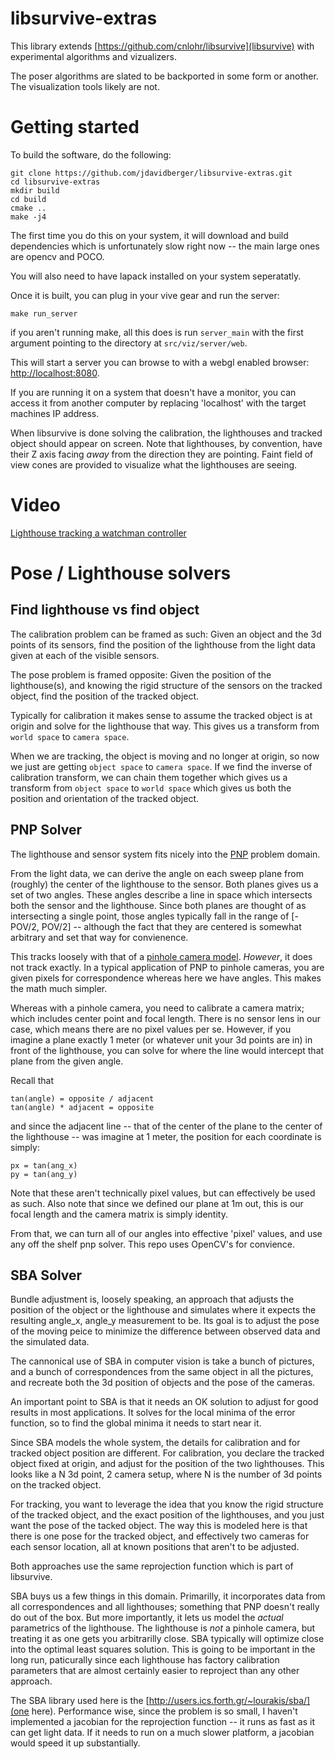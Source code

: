 # libsurvive-extras

This library extends [https://github.com/cnlohr/libsurvive](libsurvive) with experimental algorithms and vizualizers.

The poser algorithms are slated to be backported in some form or another. The visualization tools likely are not. 

# Getting started

To build the software, do the following:

```
git clone https://github.com/jdavidberger/libsurvive-extras.git
cd libsurvive-extras
mkdir build
cd build
cmake ..
make -j4
```

The first time you do this on your system, it will download and build dependencies which is unfortunately slow right now -- the main large ones are opencv and POCO.

You will also need to have lapack installed on your system seperatatly.

Once it is built, you can plug in your vive gear and run the server:

```
make run_server
```

if you aren't running make, all this does is run `server_main` with the first argument pointing to the directory at `src/viz/server/web`. 

This will start a server you can browse to with a webgl enabled browser: [http://localhost:8080](http://localhost:8080). 

If you are running it on a system that doesn't have a monitor, you can access it from another computer by replacing 'localhost' with the target machines IP address. 

When libsurvive is done solving the calibration, the lighthouses and tracked object should appear on screen. Note that lighthouses, by convention, have their Z axis facing _away_ from the direction they are pointing. Faint field of view cones are provided to visualize what the lighthouses are seeing.

# Video

[Lighthouse tracking a watchman controller](https://youtu.be/jPOV6_VuduI)

# Pose / Lighthouse solvers

## Find lighthouse vs find object

The calibration problem can be framed as such: Given an object and the 3d points of its sensors, find the position of the lighthouse from the light data given at each of the visible sensors. 

The pose problem is framed opposite: Given the position of the lighthouse(s), and knowing the rigid structure of the sensors on the tracked object, find the position of the tracked object. 

Typically for calibration it makes sense to assume the tracked object is at origin and solve for the lighthouse that way. This gives us a transform from `world space` to `camera space`. 

When we are tracking, the object is moving and no longer at origin, so now we just are getting `object space` to `camera space`. If we find the inverse of calibration transform, we can chain them together which gives us a transform from `object space` to `world space` which gives us both the position and orientation of the tracked object. 

## PNP Solver

The lighthouse and sensor system fits nicely into the [PNP](https://en.wikipedia.org/wiki/Perspective-n-Point) problem domain.

From the light data, we can derive the angle on each sweep plane from (roughly) the center of the lighthouse to the sensor. Both planes gives us a set of two angles. These angles describe a line in space which intersects both the sensor and the lighthouse. Since both planes are thought of as intersecting a single point, those angles typically fall in the range of [-POV/2, POV/2] -- although the fact that they are centered is somewhat arbitrary and set that way for convienence. 

This tracks loosely with that of a [pinhole camera model](https://docs.opencv.org/2.4/modules/calib3d/doc/camera_calibration_and_3d_reconstruction.html). *However*, it does not track exactly. In a typical application of PNP to pinhole cameras, you are given pixels for correspondence whereas here we have angles. This makes the math much simpler. 

Whereas with a pinhole camera, you need to calibrate a camera matrix; which includes center point and focal length. There is no sensor lens in our case, which means there are no pixel values per se. However, if you imagine a plane exactly 1 meter (or whatever unit your 3d points are in) in front of the lighthouse, you can solve for where the line would intercept that plane from the given angle. 

Recall that 

```
tan(angle) = opposite / adjacent
tan(angle) * adjacent = opposite 
```

and since the adjacent line -- that of the center of the plane to the center of the lighthouse -- was imagine at 1 meter, the position for each coordinate is simply:

```
px = tan(ang_x)
py = tan(ang_y)
```

Note that these aren't technically pixel values, but can effectively be used as such. Also note that since we defined our plane at 1m out, this is our focal length and the camera matrix is simply identity. 

From that, we can turn all of our angles into effective 'pixel' values, and use any off the shelf pnp solver. This repo uses OpenCV's for convience. 

## SBA Solver

Bundle adjustment is, loosely speaking, an approach that adjusts the position of the object or the lighthouse and simulates where it expects the resulting angle_x, angle_y measurement to be. Its goal is to adjust the pose of the moving peice to minimize the difference between observed data and the simulated data. 

The cannonical use of SBA in computer vision is take a bunch of pictures, and a bunch of correspondences from the same object in all the pictures, and recreate both the 3d position of objects and the pose of the cameras. 

An important point to SBA is that it needs an OK solution to adjust for good results in most applications. It solves for the local minima of the error function, so to find the global minima it needs to start near it. 

Since SBA models the whole system, the details for calibration and for tracked object position are different. For calibration, you declare the tracked object fixed at origin, and adjust for the position of the two lighthouses. This looks like a N 3d point, 2 camera setup, where N is the number of 3d points on the tracked object.

For tracking, you want to leverage the idea that you know the rigid structure of the tracked object, and the exact position of the lighthouses, and you just want the pose of the tacked object. The way this is modeled here is that there is one pose for the tracked object, and effectively two cameras for each sensor location, all at known positions that aren't to be adjusted. 

Both approaches use the same reprojection function which is part of libsurvive.

SBA buys us a few things in this domain. Primarilly, it incorporates data from all correspondences and all lighthouses; something that PNP doesn't really do out of the box. But more importantly, it lets us model the _actual_ parametrics of the lighthouse. The lighthouse is _not_ a pinhole camera, but treating it as one gets you arbitrarilly close. SBA typically will optimize close into the optimal least squares solution. This is going to be important in the long run, paticurally since each lighthouse has factory calibration parameters that are almost certainly easier to reproject than any other approach. 

The SBA library used here is the [http://users.ics.forth.gr/~lourakis/sba/](one here). Performance wise, since the problem is so small, I haven't implemented a jacobian for the reprojection function -- it runs as fast as it can get light data. If it needs to run on a much slower platform, a jacobian would speed it up substantially. 
